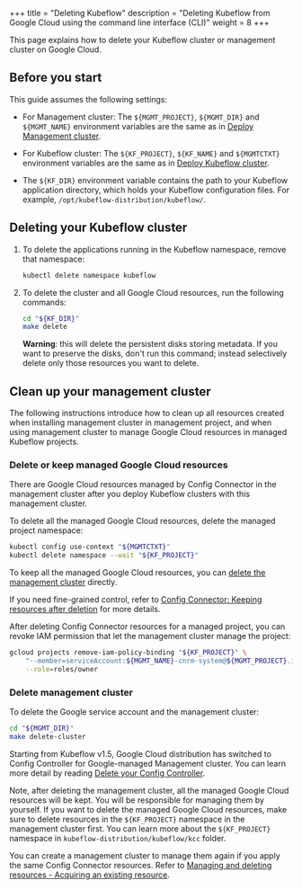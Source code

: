 +++
title = "Deleting Kubeflow"
description = "Deleting Kubeflow from Google Cloud using the command line interface (CLI)"
weight = 8
+++

This page explains how to delete your Kubeflow cluster or management cluster on
Google Cloud.

## Before you start

This guide assumes the following settings:

* For Management cluster: The `${MGMT_PROJECT}`, `${MGMT_DIR}` and `${MGMT_NAME}` environment variables
  are the same as in [Deploy Management cluster](/docs/deploy/management-setup#configure-environment-variables).

* For Kubeflow cluster: The `${KF_PROJECT}`, `${KF_NAME}` and `${MGMTCTXT}` environment variables
  are the same as in [Deploy Kubeflow cluster](/docs/deploy/deploy-cli#environment-variables).
  
* The `${KF_DIR}` environment variable contains the path to
  your Kubeflow application directory, which holds your Kubeflow configuration 
  files. For example, `/opt/kubeflow-distribution/kubeflow/`.

## Deleting your Kubeflow cluster

1. To delete the applications running in the Kubeflow namespace, remove that namespace:

    ```bash
    kubectl delete namespace kubeflow
    ```

1. To delete the cluster and all Google Cloud resources, run the following commands:

    ```bash
    cd "${KF_DIR}"
    make delete
    ```

    **Warning**: this will delete the persistent disks storing metadata. If you want to preserve the disks, don't run this command;
    instead selectively delete only those resources you want to delete.

## Clean up your management cluster

The following instructions introduce how to clean up all resources created when
installing management cluster in management project, and when using management cluster to manage Google Cloud resources in managed Kubeflow projects.

### Delete or keep managed Google Cloud resources

There are Google Cloud resources managed by Config Connector in the
management cluster after you deploy Kubeflow clusters with this management
cluster.

To delete all the managed Google Cloud resources, delete the managed project namespace:

```bash
kubectl config use-context "${MGMTCTXT}"
kubectl delete namespace --wait "${KF_PROJECT}"
```

To keep all the managed Google Cloud resources, you can [delete the management
cluster](#delete-management-cluster) directly.

If you need fine-grained control, refer to
[Config Connector: Keeping resources after deletion](https://cloud.google.com/config-connector/docs/how-to/managing-deleting-resources#keeping_resources_after_deletion)
for more details.

After deleting Config Connector resources for a managed project, you can revoke IAM permission
that let the management cluster manage the project:

```bash
gcloud projects remove-iam-policy-binding "${KF_PROJECT}" \
    "--member=serviceAccount:${MGMT_NAME}-cnrm-system@${MGMT_PROJECT}.iam.gserviceaccount.com" \
    --role=roles/owner
```

### Delete management cluster

To delete the Google service account and the management cluster:

```bash
cd "${MGMT_DIR}"
make delete-cluster
```

Starting from Kubeflow v1.5, Google Cloud distribution has switched to Config Controller for Google-managed Management cluster. You can learn more detail by reading [Delete your Config Controller](https://cloud.google.com/anthos-config-management/docs/how-to/config-controller-setup#delete_your).

Note, after deleting the management cluster, all the managed Google Cloud
resources will be kept. You will be responsible for managing them by yourself.
If you want to delete the managed Google Cloud resources, make sure to delete resources in the `${KF_PROJECT}` namespace in the management cluster first.
You can learn more about the `${KF_PROJECT}` namespace in `kubeflow-distribution/kubeflow/kcc` folder.

You can create a management cluster to manage them again if you apply the same
Config Connector resources. Refer to [Managing and deleting resources - Acquiring an existing resource](https://cloud.google.com/config-connector/docs/how-to/managing-deleting-resources#acquiring_an_existing_resource).
